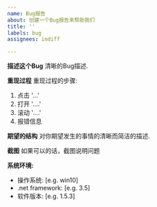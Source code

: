 ```yaml
---
name: Bug报告
about: 创建一个Bug报告来帮助我们
title: ''
labels: bug
assignees: indiff

---
```


**描述这个Bug**
清晰的Bug描述.

**重现过程**
重现过程的步骤:
1. 点击 '...'
2. 打开 '....'
3. 滚动 '....'
4. 报错信息

**期望的结构**
对你期望发生的事情的清晰而简洁的描述.

**截图**
如果可以的话，截图说明问题

**系统环境:**
 - 操作系统: [e.g. win10]
 - .net framework: [e.g. 3.5]
 - 软件版本: [e.g. 1.5.3]
